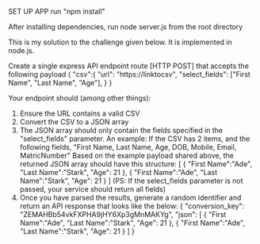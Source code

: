 SET UP APP
run "npm install"

After installing dependencies, run node server.js from the root directory

This is my solution to the challenge given below. It is implemented in node.js.

Create a single express API endpoint route [HTTP POST] that accepts the following payload
{
"csv":{
"url": "https://linktocsv",
"select_fields": ["First Name", "Last Name", "Age"],
}
}

Your endpoint should (among other things):

1. Ensure the URL contains a valid CSV
2. Convert the CSV to a JSON array
3. The JSON array should only contain the fields specified in the "select_fields" parameter.
   An example: If the CSV has 2 items, and the following fields, "First Name, Last Name, Age, DOB, Mobile, Email, MatricNumber"
   Based on the example payload shared above, the returned JSON array should have this structure:
   [
   {
   "First Name":"Ade",
   "Last Name":"Stark",
   "Age": 21
   },
   {
   "First Name":"Ade",
   "Last Name":"Stark",
   "Age": 21
   }
   ]
   (PS: If the select_fields parameter is not passed, your service should return all fields)
4. Once you have parsed the results, generate a random identifier and return an API response that looks like the below:
   {
   "conversion_key": "ZEMAHBb54vkFXPHA9jHY6Xp3gMnMAKYg",
   "json": [
   {
   "First Name":"Ade",
   "Last Name":"Stark",
   "Age": 21
   },
   {
   "First Name":"Ade",
   "Last Name":"Stark",
   "Age": 21
   }
   ]
   }
